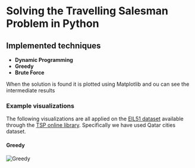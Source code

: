 Solving the Travelling Salesman Problem in Python 
===================
## Implemented techniques
* __Dynamic Programming__
* __Greedy__
* __Brute Force__

When the solution is found it is plotted using Matplotlib and ou can see the intermediate results  

### Example visualizations
The following visualizations are all applied on the [EIL51 dataset](http://elib.zib.de/pub/mp-testdata/tsp/tsplib/tsp/eil101.tsp)
available through the [TSP online library](http://elib.zib.de/pub/mp-testdata/tsp/tsplib/tsplib.html). Specifically we have used Qatar cities dataset.
#### Greedy
![Greedy](doc/images/greedy_51.gif "Greedy")
